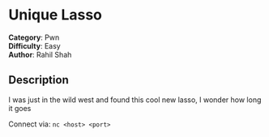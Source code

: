# Unique Lasso 

**Category**: Pwn  
**Difficulty**: Easy  
**Author**: Rahil Shah  

## Description

I was just in the wild west and found this cool new lasso, I wonder how long it goes

Connect via: `nc <host> <port>`


